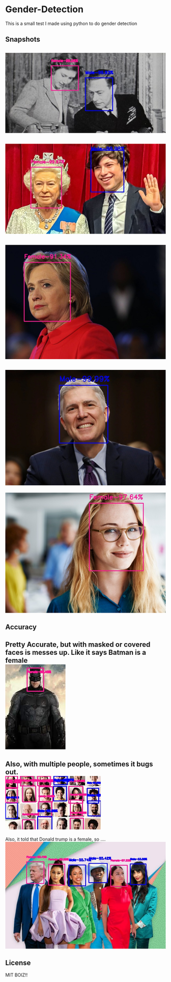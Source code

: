 # Gender-Detection
This is a small test I made using python to do gender detection

## Snapshots
![13](https://raw.githubusercontent.com/LAKSHYAJAIN16/gender-detection/main/tests/output-13.jpg)
---
![12](https://raw.githubusercontent.com/LAKSHYAJAIN16/gender-detection/main/tests/output-12.jpg)
---
![2](https://raw.githubusercontent.com/LAKSHYAJAIN16/gender-detection/main/tests/output-2.jpg)
---
![3](https://raw.githubusercontent.com/LAKSHYAJAIN16/gender-detection/main/tests/output-3.jpg)
---
![4](https://raw.githubusercontent.com/LAKSHYAJAIN16/gender-detection/main/tests/output-4.jpg)

## Accuracy
Pretty Accurate, but with masked or covered faces is messes up. Like  it says Batman is a female
<br>
![batman](https://raw.githubusercontent.com/LAKSHYAJAIN16/gender-detection/main/tests/output-9.jpg)
---
Also, with multiple people, sometimes it bugs out.
<br>
![people](https://raw.githubusercontent.com/LAKSHYAJAIN16/gender-detection/main/tests/output-15.jpg)
---
Also, it told that Donald trump is a female, so ....
<br>
![dd](https://raw.githubusercontent.com/LAKSHYAJAIN16/gender-detection/main/tests/output-16.jpg)

## License
MIT BOIZ!!
